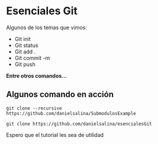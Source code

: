 # Esenciales Git

<p>
Algunos de los temas que vimos:
</p>

- Git init
- Git status
- Git add .
- Git commit -m
- Git push

**Entre otros comandos...**

## Algunos comando en acción

```
git clone --recursive https://github.com/danielsalina/SubmodulosExample

git clone https://github.com/danielsalina/esencialesGit

```
<p>
Espero que el tutorial les sea de utilidad
</p>
